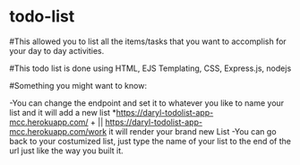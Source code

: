# todo-list

#This allowed you to list all the items/tasks that you want to accomplish for your day to day activities.

#This todo list is done using HTML, EJS Templating, CSS, Express.js, nodejs

#Something you might want to know:

  -You can change the endpoint and set it to whatever you like to name your list and it will add a new list
    *https://daryl-todolist-app-mcc.herokuapp.com/ + <listTitle> || https://daryl-todolist-app-mcc.herokuapp.com/work it will render your brand new List
  -You can go back to your costumized list, just type the name of your list to the end of the url just like the way you built it.

